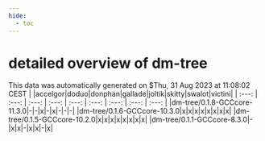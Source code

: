 ```yaml
---
hide:
  - toc
---
```


detailed overview of dm-tree
============================


This data was automatically generated on $Thu, 31 Aug 2023 at 11:08:02 CEST
| |accelgor|doduo|donphan|gallade|joltik|skitty|swalot|victini|
| :---: | :---: | :---: | :---: | :---: | :---: | :---: | :---: | :---: |
|dm-tree/0.1.8-GCCcore-11.3.0|-|-|x|-|x|-|-|-|
|dm-tree/0.1.6-GCCcore-10.3.0|x|x|x|x|x|x|x|x|
|dm-tree/0.1.5-GCCcore-10.2.0|x|x|x|x|x|x|x|x|
|dm-tree/0.1.1-GCCcore-8.3.0|-|x|x|-|x|x|-|x|
